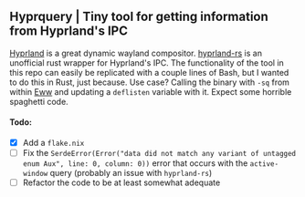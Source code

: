 ## Hyprquery | Tiny tool for getting information from Hyprland's IPC

[Hyprland](https://hyprland.org/) is a great dynamic wayland compositor. [hyprland-rs](https://crates.io/crates/hyprland) is an unofficial rust wrapper for Hyprland's IPC. The functionality of the tool in this repo can easily be replicated with a couple lines of Bash, but I wanted to do this in Rust, just because. Use case? Calling the binary with `-sq` from within [Eww](https://github.com/elkowar/eww) and updating a `deflisten` variable with it. Expect some horrible spaghetti code.

#### Todo:
- [x] Add a `flake.nix`
- [ ] Fix the `SerdeError(Error("data did not match any variant of untagged enum Aux", line: 0, column: 0))` error that occurs with the `active-window` query (probably an issue with `hyprland-rs`)
- [ ] Refactor the code to be at least somewhat adequate
